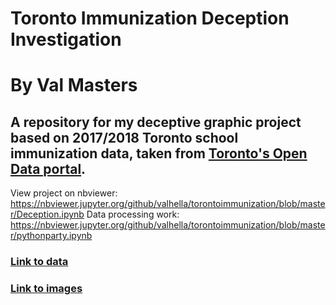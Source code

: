 # Toronto Immunization Deception Investigation
# By Val Masters
## A repository for my deceptive graphic project based on 2017/2018 Toronto school immunization data, taken from [Toronto's Open Data portal](https://portal0.cf.opendata.inter.sandbox-toronto.ca/dataset/immunization-coverage-for-students/).

View project on nbviewer: https://nbviewer.jupyter.org/github/valhella/torontoimmunization/blob/master/Deception.ipynb
Data processing work: https://nbviewer.jupyter.org/github/valhella/torontoimmunization/blob/master/pythonparty.ipynb


### [Link to data](https://github.com/valhella/torontoimmunization/tree/master/data)
### [Link to images](https://github.com/valhella/torontoimmunization/tree/master/images)
